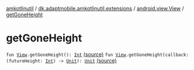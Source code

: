 [amkotlinutil](../../index.md) / [dk.adaptmobile.amkotlinutil.extensions](../index.md) / [android.view.View](index.md) / [getGoneHeight](./get-gone-height.md)

# getGoneHeight

`fun `[`View`](https://developer.android.com/reference/android/view/View.html)`.getGoneHeight(): `[`Int`](https://kotlinlang.org/api/latest/jvm/stdlib/kotlin/-int/index.html) [(source)](https://github.com/adaptmobile-organization/amkotlinutil/tree/master/amkotlinutil/src/main/java/dk/adaptmobile/amkotlinutil/extensions/ViewExtensions.kt#L280)
`fun `[`View`](https://developer.android.com/reference/android/view/View.html)`.getGoneHeight(callback: (futureHeight: `[`Int`](https://kotlinlang.org/api/latest/jvm/stdlib/kotlin/-int/index.html)`) -> `[`Unit`](https://kotlinlang.org/api/latest/jvm/stdlib/kotlin/-unit/index.html)`): `[`Unit`](https://kotlinlang.org/api/latest/jvm/stdlib/kotlin/-unit/index.html) [(source)](https://github.com/adaptmobile-organization/amkotlinutil/tree/master/amkotlinutil/src/main/java/dk/adaptmobile/amkotlinutil/extensions/ViewExtensions.kt#L294)